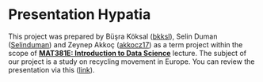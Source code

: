 # Presentation Hypatia

This project was prepared by Büşra Köksal (<a href="https://github.com/bkksl" target="_blank">bkksl</a>), Selin Duman (<a href="https://github.com/Selinduman" target="_blank">Selinduman</a>) and Zeynep Akkoç (<a href="https://github.com/akkocz17" target="_blank">akkocz17</a>) as a term project within the scope of **<a href="https://github.com/MAT381E-Fall21" target="_blank">MAT381E: Introduction to Data Science</a>** lecture. The subject of our project is a study on recycling movement in Europe. You can review the presentation via this (<a href="https://mat-381e-project-team.github.io/Final_Presentation_Hypatia/#1" target="_blank">link</a>).
